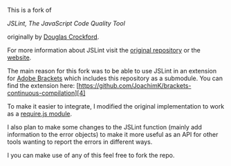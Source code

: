 This is a fork of 

*JSLint, The JavaScript Code Quality Tool*

originally by [Douglas Crockford][2].

For more information about JSLint visit the [original repository][1] or the [website][6].

The main reason for this fork was to be able to use JSLint in an extension for [Adobe Brackets][3] which includes this repository as a submodule.
You can find the extension here: [https://github.com/JoachimK/brackets-continuous-compilation][4]

To make it easier to integrate, I modified the original implementation to work as a [require.js module][5].

I also plan to make some changes to the JSLint function (mainly add information to the error objects) to make it more useful as an API for other tools wanting to report the errors in different ways.

I you can make use of any of this feel free to fork the repo.


[1]: https://github.com/douglascrockford/JSLint
[2]: http://crockford.com
[3]: https://github.com/adobe/brackets
[4]: https://github.com/JoachimK/brackets-continuous-compilation
[5]: http://requirejs.org/
[6]: http://jslint.com